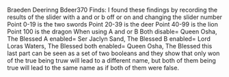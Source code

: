 Braeden Deerinng 
Bdeer370
Finds:
    I found these findings by recording the results of the slider with a and or b off or on and changing the slider number
        Point 0-19 is the two swords 
        Point 20-39 is the deer
        Point 40-99 is the lion 
        Point 100 is the dragon 
        When using A and or B
        Both disable= Queen Osha, The Blessed 
        A enabled= Ser Jaclyn Sand, The Blessed
        B enabled= Lord Loras Waters, The Blessed
        both enabled= Queen Osha, The Blessed
            this last part can be seen as a set of two booleans and they show that only won of the true being truw will lead to a different name, but both of them being true will lead to the same name as if both of them were false.
